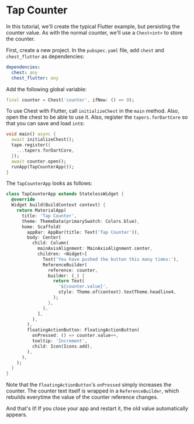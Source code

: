 # Tap Counter

In this tutorial, we'll create the typical Flutter example, but persisting the counter value.
As with the normal counter, we'll use a `Chest<int>` to store the counter.

First, create a new project.
In the `pubspec.yaml` file, add `chest` and `chest_flutter` as dependencies:

```yaml
dependencies:
  chest: any
  chest_flutter: any
```

Add the following global variable:

```dart
final counter = Chest('counter', ifNew: () => 0);
```

To use Chest with Flutter, call `initializeChest` in the `main` method.
Also, open the chest to be able to use it. Also, register the `tapers.forDartCore` so that you can save and load `int`s:

```dart
void main() async {
  await initializeChest();
  tape.register({
    ...tapers.forDartCore,
  });
  await counter.open();
  runApp(TapCounterApp());
}
```

The `TapCounterApp` looks as follows:

```dart
class TapCounterApp extends StatelessWidget {
  @override
  Widget build(BuildContext context) {
    return MaterialApp(
      title: 'Tap Counter',
      theme: ThemeData(primarySwatch: Colors.blue),
      home: Scaffold(
        appBar: AppBar(title: Text('Tap Counter')),
        body: Center(
          child: Column(
            mainAxisAlignment: MainAxisAlignment.center,
            children: <Widget>[
              Text('You have pushed the button this many times:'),
              ReferenceBuilder(
                reference: counter,
                builder: (_) {
                  return Text(
                    '${counter.value}',
                    style: Theme.of(context).textTheme.headline4,
                  );
                },
              ),
            ],
          ),
        ),
        floatingActionButton: FloatingActionButton(
          onPressed: () => counter.value++,
          tooltip: 'Increment',
          child: Icon(Icons.add),
        ),
      ),
    );
  }
}
```

Note that the `FloatingActionButton`'s `onPressed` simply increases the counter.
The counter text itself is wrapped in a `ReferenceBuilder`, which rebuilds everytime the value of the counter reference changes.

And that's it!
If you close your app and restart it, the old value automatically appears.
